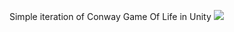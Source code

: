 Simple iteration of Conway Game Of Life in Unity
![](https://github.com/lima151994/Conway-Game-Of-Life/blob/master/gol.gif)
